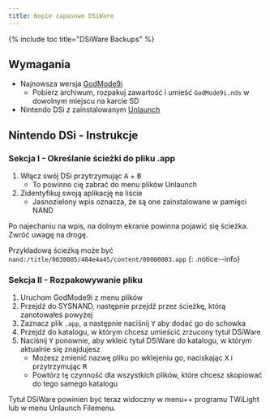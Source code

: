 ```yaml
---
title: Kopie zapasowe DSiWare
---
```


{% include toc title="DSiWare Backups" %}

## Wymagania
- Najnowsza wersja [GodMode9i](https://github.com/RocketRobz/godmode9i/releases)
   - Pobierz archiwum, rozpakuj zawartość i umieść `GodMode9i.nds` w dowolnym miejscu na karcie SD
- Nintendo DSi z zainstalowanym [Unlaunch](/unlaunch)

## Nintendo DSi - Instrukcje

### Sekcja I - Określanie ścieżki do pliku .app
1. Włącz swój DSi przytrzymując <kbd class="face">A</kbd> + <kbd class="face">B</kbd>
   - To powinno cię zabrać do menu plików Unlaunch
1. Zidentyfikuj swoją aplikację na liście
   - Jasnozielony wpis oznacza, że są one zainstalowane w pamięci NAND

Po najechaniu na wpis, na dolnym ekranie powinna pojawić się ścieżka. Zwróć uwagę na drogę.

Przykładową ścieżką może być `nand:/title/0030005/484e4a45/content/00000003.app`
{: .notice--info}

### Sekcja II - Rozpakowywanie pliku
1. Uruchom GodMode9i z menu plików
1. Przejdź do SYSNAND, następnie przejdź przez ścieżkę, którą zanotowałeś powyżej
1. Zaznacz plik `.app`, a następnie naciśnij <kbd class="face">Y</kbd> aby dodać go do schowka
1. Przejdź do katalogu, w którym chcesz umieścić zrzucony tytuł DSiWare
1. Naciśnij <kbd class="face">Y</kbd> ponownie, aby wkleić tytuł DSiWare do katalogu, w którym aktualnie się znajdujesz
   - Możesz zmienić nazwę pliku po wklejeniu go, naciskając <kbd class="face">X</kbd> i przytrzymując <kbd class="R">R</kbd>
   - Powtórz tę czynność dla wszystkich plików, które chcesz skopiować do tego samego katalogu

Tytuł DSiWare powinien być teraz widoczny w menu++ programu TWiLight lub w menu Unlaunch Filemenu.
